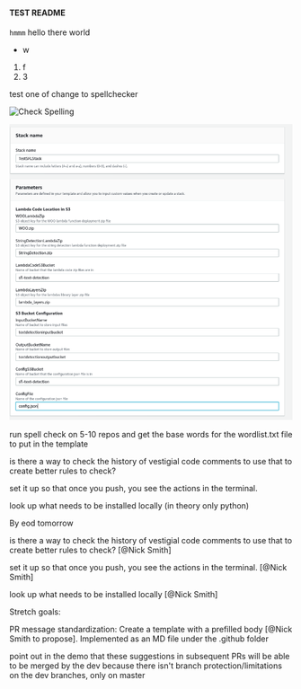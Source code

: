 #### TEST README
`hmmm` hello there world

 - w
1. f
1. 3

test one of change to spellchecker

![Check Spelling](https://github.com/nickssmith/actionsTest/workflows/Check%20Spelling/badge.svg)

![](pic.png)



run spell check on 5-10 repos and get the base words for the wordlist.txt file to put in the template

is there a way to check the history of vestigial code comments to use that to create better rules to check?




set it up so that once you push, you see the actions in the terminal.

look up what needs to be installed locally (in theory only python)


By eod tomorrow


is there a way to check the history of vestigial code comments to use that to create better rules to check? [@Nick Smith]

set it up so that once you push, you see the actions in the terminal. [@Nick Smith]

look up what needs to be installed locally [@Nick Smith]


Stretch goals:

PR message standardization: Create a template with a prefilled body [@Nick Smith to propose]. Implemented as an MD file under the .github folder

point out in the demo that these suggestions in subsequent PRs will be able to be merged by the dev because there isn't branch protection/limitations on the dev branches, only on master
